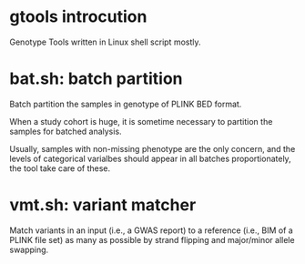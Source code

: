 # gtools introcution

Genotype Tools written in Linux shell script mostly.


# bat.sh: batch partition

Batch partition the samples in genotype of PLINK BED format.

When a study cohort is huge, it is sometime necessary to partition the samples for batched analysis.

Usually, samples with non-missing phenotype are the only concern, and the levels of categorical varialbes should appear in all batches proportionately, the tool take care of these.


# vmt.sh: variant matcher

Match variants in an input (i.e., a GWAS report) to a reference (i.e., BIM of a PLINK file set) as many as possible by strand flipping and major/minor allele swapping.
